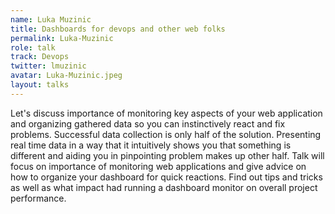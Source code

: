 ```yaml
---
name: Luka Muzinic
title: Dashboards for devops and other web folks
permalink: Luka-Muzinic
role: talk
track: Devops
twitter: lmuzinic
avatar: Luka-Muzinic.jpeg
layout: talks
---
```


Let's discuss importance of monitoring key aspects of your web application and organizing gathered data so you can instinctively react and fix problems. Successful data collection is only half of the solution. Presenting real time data in a way that it intuitively shows you that something is different and aiding you in pinpointing problem makes up other half. Talk will focus on importance of monitoring web applications and give advice on how to organize your dashboard for quick reactions. Find out tips and tricks as well as what impact had running a dashboard monitor on overall project performance.
